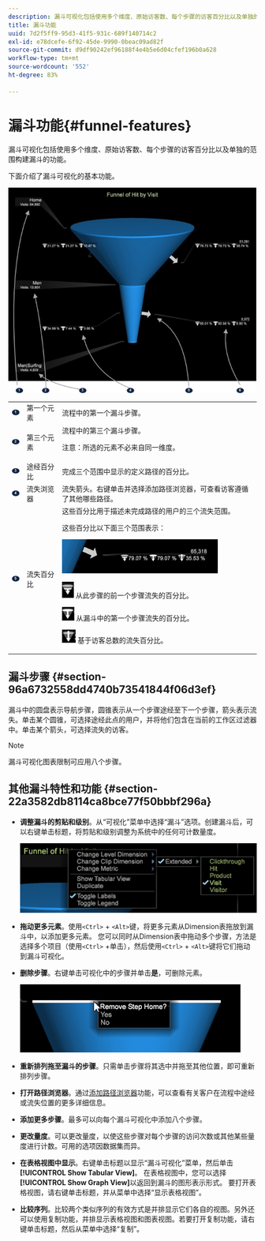 ```yaml
---
description: 漏斗可视化包括使用多个维度、原始访客数、每个步骤的访客百分比以及单独的范围构建漏斗的功能。
title: 漏斗功能
uuid: 7d2f5ff9-95d3-41f5-931c-689f140714c2
exl-id: e78dcefe-6f92-45de-9990-0beac09ad82f
source-git-commit: d9df90242ef96188f4e4b5e6d04cfef196b0a628
workflow-type: tm+mt
source-wordcount: '552'
ht-degree: 83%

---
```


# 漏斗功能{#funnel-features}

漏斗可视化包括使用多个维度、原始访客数、每个步骤的访客百分比以及单独的范围构建漏斗的功能。

下面介绍了漏斗可视化的基本功能。

![](assets/funnel_visualization_capture.png)

<table id="table_49A08740CEE74D64B6F9C37CD91F1AE5"> 
 <tbody> 
  <tr> 
   <td colname="col01"> <img id="image_0C1701833FE049708CE38ADEB5EC7EEF" src="assets/funnel_visualization_capture_1.png" /> </td> 
   <td colname="col1"> 第一个元素 </td> 
   <td colname="col2"> 流程中的第一个漏斗步骤。 </td> 
  </tr> 
  <tr> 
   <td colname="col01"> <img id="image_EF8AF94D833B4A249959B76F8FAF2318" src="assets/funnel_visualization_capture_2.png" /> </td> 
   <td colname="col1"> 第三个元素 </td> 
   <td colname="col2">流程中的第三个漏斗步骤。 <p><p>注意：所选的元素不必来自同一维度。 </p></p></td> 
  </tr> 
  <tr> 
   <td colname="col01"> <img id="image_F3C5130B52234FAC9DEB50279F94FF90" src="assets/funnel_visualization_capture_3.png" /> </td> 
   <td colname="col1"> 途经百分比 </td> 
   <td colname="col2"> 完成三个范围中显示的定义路径的百分比。 </td> 
  </tr> 
  <tr> 
   <td colname="col01"> <img id="image_3F030396CEB14528980F5B965113BD36" src="assets/funnel_visualization_capture_4.png" /> </td> 
   <td colname="col1"> 流失浏览器 </td> 
   <td colname="col2">流失箭头。右键单击并选择<span class="uicontrol">添加路径浏览器</span>，可查看访客遵循了其他哪些路径。 </td> 
  </tr> 
  <tr> 
   <td colname="col01"> <img id="image_0DA7567BDBDF4BEF9CA840D2F88A414E" src="assets/funnel_visualization_capture_5.png" /> </td> 
   <td colname="col1"> 流失百分比 </td> 
   <td colname="col2">这些百分比用于描述未完成路径的用户的三个流失范围。 <p>这些百分比以下面三个范围表示： </p><p><img id="image_B85C46DDF12C41D5BF213D5F9DC04967" placement="break" src="assets/funnel_path_browser_5.png" /></p><p><img id="image_BC37007D7B4B425C8F87905CE68F0114" src="assets/funnel_path_browser_6.png" />  从此步骤的前一个步骤流失的百分比。 </p><p><img id="image_B10866B083424360AFF1B19E836A94CF" src="assets/funnel_path_browser_7.png" />  从漏斗中的第一个步骤流失的百分比。 </p><p><img id="image_19B9AE916B584E18A82F5D5E10674414" src="assets/funnel_path_browser_8.png" />  基于访客总数的流失百分比。 </p></td> 
  </tr> 
 </tbody> 
</table>

## 漏斗步骤 {#section-96a6732558dd4740b73541844f06d3ef}

漏斗中的圆盘表示导航步骤，圆锥表示从一个步骤途经至下一个步骤，箭头表示流失。单击某个圆锥，可选择途经此点的用户，并将他们包含在当前的工作区过滤器中。单击某个箭头，可选择流失的访客。

>[!NOTE]
>
>漏斗可视化图表限制可应用八个步骤。

## 其他漏斗特性和功能 {#section-22a3582db8114ca8bce77f50bbbf296a}

* **调整漏斗的剪贴和级别**。从“可视化”菜单中选择“漏斗”选项。创建漏斗后，可以右键单击标题，将剪贴和级别调整为系统中的任何可计数量度。

   ![](assets/funnel_path_browser_9.png)

* **拖动更多元素**。使用`<Ctrl>` + `<Alt>`键，将更多元素从Dimension表拖放到漏斗中，以添加更多元素。 您可以同时从Dimension表中拖动多个步骤，方法是选择多个项目（使用`<Ctrl>` +单击），然后使用`<Ctrl>` + `<Alt>`键将它们拖动到漏斗可视化。
* **删除步骤**。右键单击可视化中的步骤并单击&#x200B;**是**，可删除元素。

   ![](assets/funnel_path_browser_4.png)

* **重新排列拖至漏斗的步骤**。只需单击步骤将其选中并拖至其他位置，即可重新排列步骤。
* **打开路径浏览器**。通过[添加路径浏览器](../../../../home/c-get-started/c-analysis-vis/c-funnel-visualization/c-path-browser-funnel.md#concept-b0cedf7a28ae422696ded1258c9a4119)功能，可以查看有关客户在流程中途经或流失位置的更多详细信息。

* **添加更多步骤**。最多可以向每个漏斗可视化中添加八个步骤。
* **更改量度**。可以更改量度，以使这些步骤对每个步骤的访问次数或其他某些量度进行计数。可用的选项因数据集而异。
* **在表格视图中显示**。右键单击标题以显示“漏斗可视化”菜单，然后单击&#x200B;**[!UICONTROL Show Tabular View]**。 在表格视图中，您可以选择&#x200B;**[!UICONTROL Show Graph View]**&#x200B;以返回到漏斗的图形表示形式。 要打开表格视图，请右键单击标题，并从菜单中选择“显示表格视图”。

* **比较序列**。比较两个类似序列的有效方式是并排显示它们各自的视图。另外还可以使用复制功能，并排显示表格视图和图表视图。若要打开复制功能，请右键单击标题，然后从菜单中选择“复制”。
